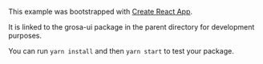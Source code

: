 This example was bootstrapped with [Create React App](https://github.com/facebook/create-react-app).

It is linked to the grosa-ui package in the parent directory for development purposes.

You can run `yarn install` and then `yarn start` to test your package.
